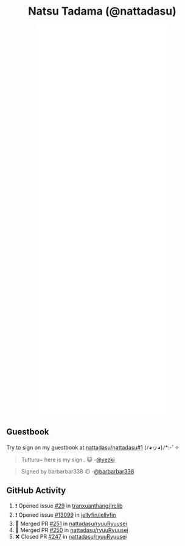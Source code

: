 <div align="center">

# Natsu Tadama (@nattadasu)

![Github Metrics](github-metrics.svg)
</div>

## Guestbook

Try to sign on my guestbook at [nattadasu/nattadasu#1](https://github.com/nattadasu/nattadasu/issues/1) (ﾉ◕ヮ◕)ﾉ\*:･ﾟ✧

<!--START:guestbook-->
> Tutturu~  here is my sign.. :smiley_cat: 
-[@yezki](https://github.com/yezki)

> Signed by barbarbar338 :D
-[@barbarbar338](https://github.com/barbarbar338)
<!--END:guestbook-->

## GitHub Activity
<!--START_SECTION:activity-->
1. ❗ Opened issue [#29](https://github.com/tranxuanthang/lrclib/issues/29) in [tranxuanthang/lrclib](https://github.com/tranxuanthang/lrclib)
2. ❗ Opened issue [#13099](https://github.com/jellyfin/jellyfin/issues/13099) in [jellyfin/jellyfin](https://github.com/jellyfin/jellyfin)
3. 🎉 Merged PR [#251](https://github.com/nattadasu/ryuuRyuusei/pull/251) in [nattadasu/ryuuRyuusei](https://github.com/nattadasu/ryuuRyuusei)
4. 🎉 Merged PR [#250](https://github.com/nattadasu/ryuuRyuusei/pull/250) in [nattadasu/ryuuRyuusei](https://github.com/nattadasu/ryuuRyuusei)
5. ❌ Closed PR [#247](https://github.com/nattadasu/ryuuRyuusei/pull/247) in [nattadasu/ryuuRyuusei](https://github.com/nattadasu/ryuuRyuusei)
<!--END_SECTION:activity-->
